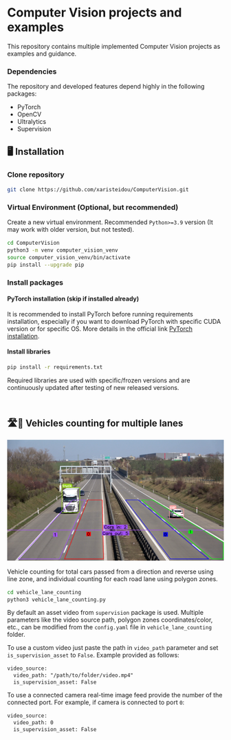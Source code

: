 # Computer Vision projects and examples

This repository contains multiple implemented Computer Vision projects as examples and guidance.

### Dependencies

The repository and developed features depend highly in the following packages:
- PyTorch
- OpenCV
- Ultralytics
- Supervision

## 🖥️ Installation

### Clone repository

```bash
git clone https://github.com/xaristeidou/ComputerVision.git
```

### Virtual Environment (Optional, but recommended)

Create a new virtual environment. Recommended `Python>=3.9` version (It may work with older version, but not tested).

```bash
cd ComputerVision
python3 -m venv computer_vision_venv
source computer_vision_venv/bin/activate
pip install --upgrade pip
```

### Install packages

#### PyTorch installation (skip if installed already)

It is recommended to install PyTorch before running requirements installation, especially if you want to download PyTorch with specific CUDA version or for specific OS. More details in the official link [PyTorch installation](https://pytorch.org/get-started/locally/).

#### Install libraries

```bash
pip install -r requirements.txt
```
Required libraries are used with specific/frozen versions and are continuously updated after testing of new released versions.

<br>

## 🛣️🚗 Vehicles counting for multiple lanes

![Vehicle lane counting](/assets/images/vehicle_lane_counting.png)

Vehicle counting for total cars passed from a direction and reverse using line zone, and individual counting for each road lane using polygon zones.

<!-- Placeholder for image of project -->

```bash
cd vehicle_lane_counting
python3 vehicle_lane_counting.py
```

By default an asset video from `supervision` package is used. Multiple parameters like the video source path, polygon zones coordinates/color, etc., can be modified from the `config.yaml` file in `vehicle_lane_counting` folder.

To use a custom video just paste the path in `video_path` parameter and set `is_supervision_asset` to `False`. Example provided as follows:
```
video_source:
  video_path: "/path/to/folder/video.mp4"
  is_supervision_asset: False
```

To use a connected camera real-time image feed provide the number of the connected port. For example, if camera is connected to port `0`:
```
video_source:
  video_path: 0
  is_supervision_asset: False
```
